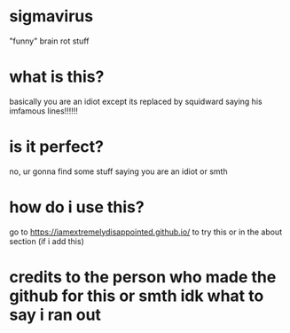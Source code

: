 # sigmavirus
"funny" brain rot stuff
# what is this?
basically you are an idiot except its replaced by squidward saying his imfamous lines!!!!!!
# is it perfect?
no, ur gonna find some stuff saying you are an idiot or smth
# how do i use this?
go to https://iamextremelydisappointed.github.io/ to try this or in the about section (if i add this)
# credits to the person who made the github for this or smth idk what to say i ran out
